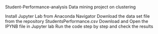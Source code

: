 Student-Performance-analysis
Data mining project on clustering

Install Jupyter Lab from Anaconda Navigator
Download the data set file from the repository StudentsPerformance.csv
Download and Open the IPYNB file in Jupyter lab
Run the code step by step and check the results
